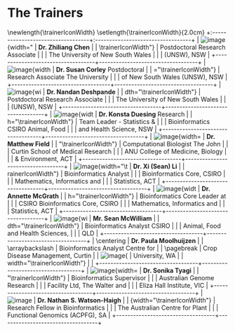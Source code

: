 The Trainers
============

\newlength{\trainerIconWidth}
\setlength{\trainerIconWidth}{2.0cm}
+:----------------------------------+:----------------------------------+
| ![image](photos/Chen.jpg){width=" | **Dr. Zhiliang Chen**             |
| \trainerIconWidth"}               | Postdoctoral Research Associate   |
|                                   | The University of New South Wales |
|                                   | (UNSW), NSW                       |
+-----------------------------------+-----------------------------------+
| ![image](photos/Corley.jpg){width | **Dr. Susan Corley** Postdoctoral |
| ="\trainerIconWidth"}             | Research Associate The University |
|                                   | of New South Wales (UNSW), NSW    |
+-----------------------------------+-----------------------------------+
| ![image](photos/Deshpande.jpg){wi | **Dr. Nandan Deshpande**          |
| dth="\trainerIconWidth"}          | Postdoctoral Research Associate   |
|                                   | The University of New South Wales |
|                                   | (UNSW), NSW                       |
+-----------------------------------+-----------------------------------+
| ![image](photos/Duesing.jpg){widt | **Dr. Konsta Duesing** Research   |
| h="\trainerIconWidth"}            | Team Leader - Statistics &        |
|                                   | Bioinformatics CSIRO Animal, Food |
|                                   | and Health Science, NSW           |
+-----------------------------------+-----------------------------------+
| ![image](photos/Field.jpg){width= | **Dr. Matthew Field**             |
| "\trainerIconWidth"}              | Computational Biologist The John  |
|                                   | Curtin School of Medical Research |
|                                   | ANU College of Medicine, Biology  |
|                                   | & Environment, ACT                |
+-----------------------------------+-----------------------------------+
| ![image](photos/Li.jpg){width="\t | **Dr. Xi (Sean) Li**              |
| rainerIconWidth"}                 | Bioinformatics Analyst            |
|                                   | Bioinformatics Core, CSIRO        |
|                                   | Mathematics, Informatics and      |
|                                   | Statistics, ACT                   |
+-----------------------------------+-----------------------------------+
| ![image](photos/McGrath.jpg){widt | **Dr. Annette McGrath**           |
| h="\trainerIconWidth"}            | Bioinformatics Core Leader at     |
|                                   | CSIRO Bioinformatics Core, CSIRO  |
|                                   | Mathematics, Informatics and      |
|                                   | Statistics, ACT                   |
+-----------------------------------+-----------------------------------+
| ![image](photos/McWilliam.jpg){wi | **Mr. Sean McWilliam**            |
| dth="\trainerIconWidth"}          | Bioinformatics Analyst CSIRO      |
|                                   | Animal, Food and Health Sciences, |
|                                   | QLD                               |
+-----------------------------------+-----------------------------------+
| \centering                        | **Dr. Paula Moolhuijzen**         |
| \arraybackslash                   | Bioinformatics Analyst Centre for |
| \pagebreak                        | Crop Disease Management, Curtin   |
| ![image](photos/Moolhuijzen.jpg){ | University, WA                    |
| width="\trainerIconWidth"}        |                                   |
+-----------------------------------+-----------------------------------+
| ![image](photos/Tyagi.jpg){width= | **Dr. Sonika Tyagi**              |
| "\trainerIconWidth"}              | Bioinformatics Supervisor         |
|                                   | Australian Genome Research        |
|                                   | Facility Ltd, The Walter and      |
|                                   | Eliza Hall Institute, VIC         |
+-----------------------------------+-----------------------------------+
| ![image](photos/watson-haigh.jpg) | **Dr. Nathan S. Watson-Haigh**    |
| {width="\trainerIconWidth"}       | Research Fellow in Bioinformatics |
|                                   | The Australian Centre for Plant   |
|                                   | Functional Genomics (ACPFG), SA   |
+-----------------------------------+-----------------------------------+

